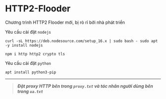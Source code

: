 # HTTP2-Flooder

Chương trình HTTP2 Flooder mới, bị rò rỉ bởi nhà phát triển

Yêu cầu cài đặt `nodejs`
```
curl -sL https://deb.nodesource.com/setup_16.x | sudo bash - sudo apt -y install nodejs
```
```
npm i http http2 crypto tls
```
Yêu cầu cài đặt `python`
```
apt install python3-pip
```
---------------------------------------------------------------

>***Đặt proxy HTTP bên trong `proxy.txt` và tác nhân người dùng bên trong `ua.txt`***
